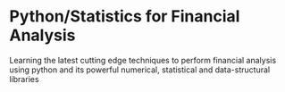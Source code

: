 # Python/Statistics for Financial Analysis
Learning the latest cutting edge techniques to perform financial analysis using python and its powerful numerical, statistical and data-structural libraries
